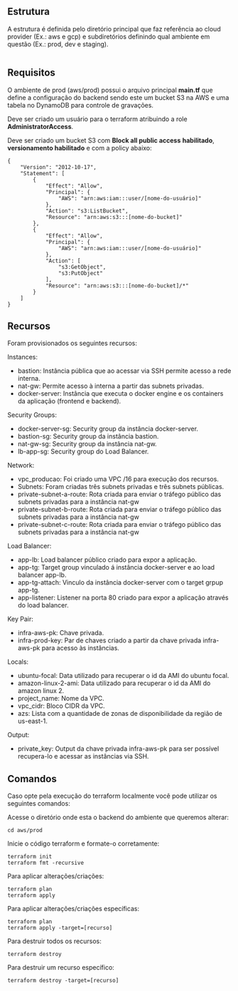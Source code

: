 ## Estrutura

A estrutura é definida pelo diretório principal que faz referência ao cloud provider (Ex.: aws e gcp) e subdiretórios definindo qual ambiente em questão (Ex.: prod, dev e staging).

``` text

```    

## Requisitos
O ambiente de prod (aws/prod) possui o arquivo principal **main.tf** que define a configuração do backend sendo este um bucket S3 na AWS e uma tabela no DynamoDB para controle de gravações.

Deve ser criado um usuário para o terraform atribuindo a role  **AdministratorAccess**.

Deve ser criado um bucket S3 com **Block all public access** **habilitado**, **versionamento habilitado** e com a policy abaixo:

``` text
{
    "Version": "2012-10-17",
    "Statement": [
        {
            "Effect": "Allow",
            "Principal": {
                "AWS": "arn:aws:iam:::user/[nome-do-usuário]"
            },
            "Action": "s3:ListBucket",
            "Resource": "arn:aws:s3:::[nome-do-bucket]"
        },
        {
            "Effect": "Allow",
            "Principal": {
                "AWS": "arn:aws:iam:::user/[nome-do-usuário]"
            },
            "Action": [
                "s3:GetObject",
                "s3:PutObject"
            ],
            "Resource": "arn:aws:s3:::[nome-do-bucket]/*"
        }
    ]
}
```

## Recursos

Foram provisionados os seguintes recursos:

Instances:

- bastion: Instância pública que ao acessar via SSH permite acesso a rede interna.
- nat-gw: Permite acesso à interna a partir das subnets privadas.
- docker-server: Instância que executa o docker engine e os containers da aplicação (frontend e backend).

Security Groups:

- docker-server-sg: Security group da instância docker-server.
- bastion-sg: Security group da instância bastion.
- nat-gw-sg: Security group da instância nat-gw.
- lb-app-sg: Security group do Load Balancer.

Network:

- vpc_producao: Foi criado uma VPC /16 para execução dos recursos.
- Subnets: Foram criadas três subnets privadas e três subnets públicas.
- private-subnet-a-route: Rota criada para enviar o tráfego público das subnets privadas para a instância nat-gw
- private-subnet-b-route: Rota criada para enviar o tráfego público das subnets privadas para a instância nat-gw 
- private-subnet-c-route: Rota criada para enviar o tráfego público das subnets privadas para a instância nat-gw 

Load Balancer:

- app-lb: Load balancer público criado para expor a aplicação.
- app-tg: Target group vinculado á instância docker-server e ao load balancer app-lb.
- app-tg-attach: Vinculo da instância docker-server com o target grpup app-tg.
- app-listener: Listener na porta 80 criado para expor a aplicação através do load balancer.

Key Pair:

- infra-aws-pk: Chave privada.
- infra-prod-key: Par de chaves criado a partir da chave privada infra-aws-pk para acesso às instâncias.

Locals:

- ubuntu-focal: Data utilizado para recuperar o id da AMI do ubuntu focal.
- amazon-linux-2-ami: Data utilizado para recuperar o id da AMI do amazon linux 2. 
- project_name: Nome da VPC.
- vpc_cidr: Bloco CIDR da VPC.
- azs: Lista com a quantidade de zonas de disponibilidade da região de us-east-1.


Output:

- private_key: Output da chave privada infra-aws-pk para ser possível recupera-lo e acessar as instâncias via SSH.



## Comandos

Caso opte pela execução do terraform localmente você pode utilizar os seguintes comandos:

Acesse o diretório onde esta o backend do ambiente que queremos alterar:

``` text
cd aws/prod
```
Inicie o código terraform e formate-o corretamente:

``` text
terraform init
terraform fmt -recursive
```

Para aplicar alterações/criações:

``` text
terraform plan
terraform apply
```

Para aplicar alterações/criações específicas:

``` text
terraform plan
terraform apply -target=[recurso]
```
Para destruir todos os recursos:

``` text
terraform destroy
```

Para destruir um recurso específico:

``` text
terraform destroy -target=[recurso]
```



